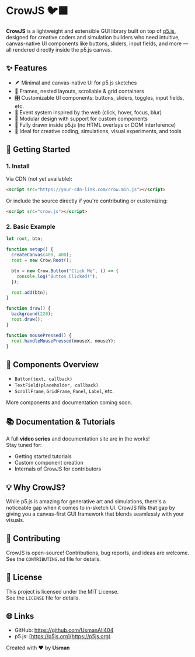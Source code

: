 # CrowJS 🐦‍⬛
**CrowJS** is a lightweight and extensible GUI library built on top of [p5.js](https://p5js.org/), designed for creative coders and simulation builders who need intuitive, canvas-native UI components like buttons, sliders, input fields, and more — all rendered directly inside the p5.js canvas.

## ✨ Features
- 🪶 Minimal and canvas-native UI for p5.js sketches  
- 🧱 Frames, nested layouts, scrollable & grid containers  
- 🎛️ Customizable UI components: buttons, sliders, toggles, input fields, etc.  
- 🧠 Event system inspired by the web (click, hover, focus, blur)  
- 🧩 Modular design with support for custom components  
- 🎨 Fully drawn inside p5.js (no HTML overlays or DOM interference)  
- 🧪 Ideal for creative coding, simulations, visual experiments, and tools  

## 🚀 Getting Started

### 1. Install

Via CDN (not yet available):
```html
<script src="https://your-cdn-link.com/crow.min.js"></script>
```

Or include the source directly if you're contributing or customizing:
```html
<script src="crow.js"></script>
```

### 2. Basic Example
```javascript
let root, btn;

function setup() {
  createCanvas(400, 400);
  root = new Crow.Root();

  btn = new Crow.Button("Click Me", () => {
    console.log("Button Clicked!");
  });

  root.add(btn);
}

function draw() {
  background(220);
  root.draw();
}

function mousePressed() {
  root.handleMousePressed(mouseX, mouseY);
}
```

## 🧰 Components Overview
- `Button(text, callback)`   
- `TextField(placeholder, callback)`  
- `ScrollFrame`, `GridFrame`, `Panel`, `Label`, etc.  

More components and documentation coming soon.

## 📚 Documentation & Tutorials
A full **video series** and documentation site are in the works!  
Stay tuned for:  
- Getting started tutorials  
- Custom component creation  
- Internals of CrowJS for contributors  

## 💡 Why CrowJS?
While p5.js is amazing for generative art and simulations, there's a noticeable gap when it comes to in-sketch UI. CrowJS fills that gap by giving you a canvas-first GUI framework that blends seamlessly with your visuals.

## 🤝 Contributing
CrowJS is open-source! Contributions, bug reports, and ideas are welcome.  
See the `CONTRIBUTING.md` file for details.

## 📄 License
This project is licensed under the MIT License.  
See the `LICENSE` file for details.

## 🌐 Links
- GitHub: https://github.com/UsmanAli404
- p5.js: [https://p5js.org](https://p5js.org)

Created with ❤️ by **Usman**
